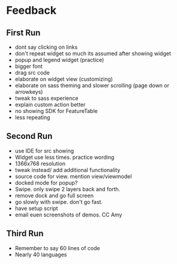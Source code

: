 # Feedback

## First Run

- dont say clicking on links
- don't repeat widget so much its assumed after showing widget
- popup and legend widget (practice)
- bigger font
- drag src code
- elaborate on widget view (customizing)
- elaborate on sass theming and slower scrolling (page down or arrowkeys)
- tweak to sass experience
- explain custom action better
- no showing SDK for FeatureTable
- less repeating

## Second Run

- use IDE for src showing
- Widget use less times. practice wording
- 1366x768 resolution
- tweak instead/ add additional functionality
- source code for view. mention view/viewmodel
- docked mode for popup?
- Swipe. only swipe 2 layers back and forth.
- remove dock and go full screen
- go slowly with swipe. don't go fast.
- have setup script
- email euen screenshots of demos. CC Amy

## Third Run

- Remember to say 60 lines of code
- Nearly 40 languages
